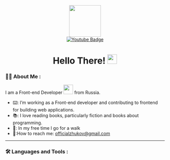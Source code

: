 <div id="header" align="center">
  <img src="https://media.giphy.com/media/M9gbBd9nbDrOTu1Mqx/giphy.gif" width="100"/>
  <div id="badges">
  <a href="https://www.youtube.com/channel/UCP8Xk81VDc-kBDhzniRbytQ">
    <img src="https://img.shields.io/badge/YouTube-red?style=for-the-badge&logo=youtube&logoColor=white" alt="Youtube Badge"/>
  </a>
</div>
  <img src="https://komarev.com/ghpvc/?username=KroxisTheDark&style=flat-square&color=blue" alt=""/>
</div>

<h1 align="center">
  Hello There! 
  <img src="https://media.giphy.com/media/hvRJCLFzcasrR4ia7z/giphy.gif" width="30px"/>
</h1>

### :man_technologist: About Me :

I am a Front-end Developer <img src="https://media.giphy.com/media/WUlplcMpOCEmTGBtBW/giphy.gif" width="30"> from Russia.

- ⌨️: I’m working as a Front-end developer and contributing to frontend for building web applications.
- 📚: I love reading books, particularly fiction and books about programming.
- 🚶:  In my free time I go for a walk
- 📧:How to reach me: officialzhukov@gmail.com
---

### :hammer_and_wrench: Languages and Tools :

